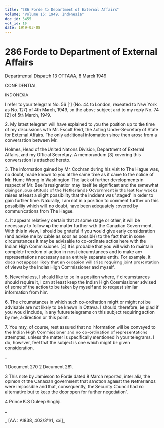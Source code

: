 ```yaml
---
title: "286 Forde to Department of External Affairs"
volume: "Volume 15: 1949, Indonesia"
doc_id: 6455
vol_id: 15
date: 1949-03-08
---
```


# 286 Forde to Department of External Affairs

Departmental Dispatch 13 OTTAWA, 8 March 1949

CONFIDENTIAL

INDONESIA

I refer to your telegram No. 56 [1] (No. 44 to London, repeated to New York as No. 127) of 4th March, 1949, on the above subject and to my reply No. 74 [2] of 5th March, 1949.

2\. My latest telegram will have explained to you the position up to the time of my discussions with Mr. Escott Reid, the Acting Under-Secretary of State for External Affairs. The only additional information since then arose from a conversation between Mr.

Holmes, Head of the United Nations Division, Department of External Affairs, and my Official Secretary. A memorandum [3] covering this conversation is attached hereto.

3\. The information gained by Mr. Cochran during his visit to The Hague was, no doubt, made known to you at the same time as it came to the notice of Mr. Hume Wrong in Washington. The lack of further developments in respect of Mr. Beel's resignation may itself be significant and the somewhat disingenuous attitude of the Netherlands Government in the last few weeks raises at least a slight possibility that the incident was 'staged' in order to gain further time. Naturally, I am not in a position to comment further on this possibility which will, no doubt, have been adequately covered by communications from The Hague.

4\. It appears relatively certain that at some stage or other, it will be necessary to follow up the matter further with the Canadian Government. With this in view, I should be grateful if you would give early consideration (and advise me by cable as soon as possible) to the fact that in some circumstances it may be advisable to co-ordinate action here with the Indian High Commissioner. [4] It is probable that you will wish to maintain complete freedom of action in most circumstances and to make any representations necessary as an entirely separate entity. For example, it does not appear likely that an occasion will arise requiring joint presentation of views by the Indian High Commissioner and myself.

5\. Nevertheless, I should like to be in a position where, if circumstances should require it, I can at least keep the Indian High Commissioner advised of some of the action to be taken by myself and to request similar information from him.

6\. The circumstances in which such co-ordination might or might not be advisable are not likely to be known in Ottawa. I should, therefore, be glad if you would include, in any future telegrams on this subject requiring action by me, a direction on this point.

7\. You may, of course, rest assured that no information will be conveyed to the Indian High Commissioner and no co-ordination of representations attempted, unless the matter is specifically mentioned in your telegrams. I do, however, feel that the subject is one which might be given consideration.

_

1 Document 270 2 Document 281.

3 This note by Jamieson to Forde dated 8 March reported, inter alia, the opinion of the Canadian government that sanction against the Netherlands were impossible and that, consequently, the Security Council had no alternative but to keep the door open for further negotiation'.

4 Prince K.S Duleep Singhji.

_

_ [AA : A1838, 403/3/1/1, xxi]_
